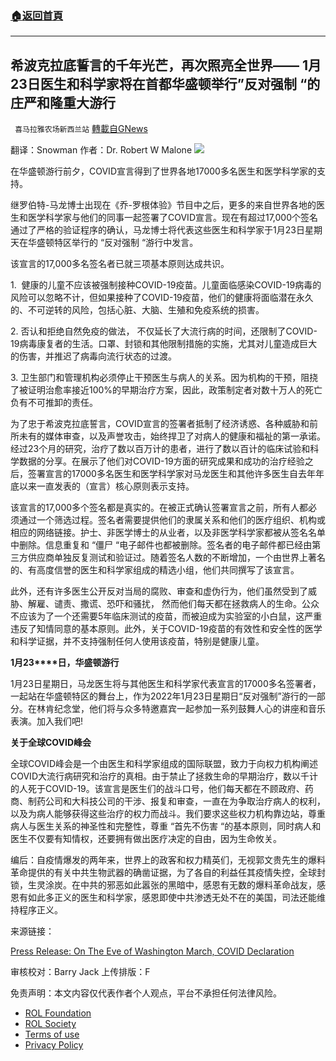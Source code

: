 ###  [:house:返回首頁](https://github.com/ourhimalayas/txt)
---


## 希波克拉底誓言的千年光芒，再次照亮全世界—— 1月23日医生和科学家将在首都华盛顿举行&#8221;反对强制 &#8220;的庄严和隆重大游行
` 喜马拉雅农场新西兰站` [轉載自GNews](https://gnews.org/zh-hans/1893883/)

翻译：Snowman
作者：Dr. Robert W Malone
![](https://assets.gnews.org/wp-content/uploads/2022/01/6add3b4ad6703eb8.png)


在华盛顿游行前夕，COVID宣言得到了世界各地17000多名医生和医学科学家的支持。

继罗伯特-马龙博士出现在《乔-罗根体验》节目中之后，更多的来自世界各地的医生和医学科学家与他们的同事一起签署了COVID宣言。现在有超过17,000个签名通过了严格的验证程序的确认，马龙博士将代表这些医生和科学家于1月23日星期天在华盛顿特区举行的 “反对强制 “游行中发言。

该宣言的17,000多名签名者已就三项基本原则达成共识。

1.  健康的儿童不应该被强制接种COVID-19疫苗。儿童面临感染COVID-19病毒的风险可以忽略不计，但如果接种了COVID-19疫苗，他们的健康将面临潜在永久的、不可逆转的风险，包括心脏、大脑、生殖和免疫系统的损害。

2. 否认和拒绝自然免疫的做法， 不仅延长了大流行病的时间，还限制了COVID-19病毒康复者的生活。口罩、封锁和其他限制措施的实施，尤其对儿童造成巨大的伤害，并推迟了病毒向流行状态的过渡。

3. 卫生部门和管理机构必须停止干预医生与病人的关系。因为机构的干预，阻挠了被证明治愈率接近100%的早期治疗方案，因此，政策制定者对数十万人的死亡负有不可推卸的责任。

为了忠于希波克拉底誓言，COVID宣言的签署者抵制了经济诱惑、各种威胁和前所未有的媒体审查，以及声誉攻击，始终捍卫了对病人的健康和福祉的第一承诺。经过23个月的研究，治疗了数以百万计的患者，进行了数以百计的临床试验和科学数据的分享。在展示了他们对COVID-19方面的研究成果和成功的治疗经验之后，签署宣言的17000多名医生和医学科学家对马龙医生和其他许多医生自去年年底以来一直发表的（宣言）核心原则表示支持。

该宣言的17,000多个签名都是真实的。在被正式确认签署宣言之前，所有人都必须通过一个筛选过程。签名者需要提供他们的隶属关系和他们的医疗组织、机构或相应的网络链接。护士、非医学博士的从业者，以及非医学科学家都被从签名名单中删除。信息重复和 “僵尸 “电子邮件也都被删除。签名者的电子邮件都已经由第三方供应商单独反复测试和验证过。随着签名人数的不断增加，一个由世界上著名的、有高度信誉的医生和科学家组成的精选小组，他们共同撰写了该宣言。

此外，还有许多医生公开反对当局的腐败、审查和虚伪行为，他们虽然受到了威胁、解雇、谴责、撒谎、恐吓和骚扰， 然而他们每天都在拯救病人的生命。公众不应该为了一个还需要5年临床测试的疫苗，而被迫成为实验室的小白鼠，这严重违反了知情同意的基本原则。此外，关于COVID-19疫苗的有效性和安全性的医学和科学证据，并不支持强制任何人使用该疫苗，特别是健康儿童。

**1****月****23****日，华盛顿游行**

1月23日星期日，马龙医生将与其他医生和科学家代表宣言的17000多名签署者，一起站在华盛顿特区的舞台上，作为2022年1月23日星期日“反对强制”游行的一部分。在林肯纪念堂，他们将与众多特邀嘉宾一起参加一系列鼓舞人心的讲座和音乐表演。加入我们吧!

**关于全球****COVID****峰会**

全球COVID峰会是一个由医生和科学家组成的国际联盟，致力于向权力机构阐述COVID大流行病研究和治疗的真相。由于禁止了拯救生命的早期治疗，数以千计的人死于COVID-19。该宣言是医生们的战斗口号，他们每天都在不顾政府、药商、制药公司和大科技公司的干涉、报复和审查，一直在为争取治疗病人的权利，以及为病人能够获得这些治疗的权力而战斗。我们要求这些权力机构靠边站，尊重病人与医生关系的神圣性和完整性，尊重 “首先不伤害 “的基本原则，同时病人和医生不仅要有知情权，还要拥有做出医疗决定的自由，因为生命攸关。

编后：自疫情爆发的两年来，世界上的政客和权力精英们，无视郭文贵先生的爆料革命提供的有关中共生物武器的确凿证据，为了各自的利益任其疫情失控，全球封锁，生灵涂炭。在中共的邪恶如此嚣张的黑暗中，感恩有无数的爆料革命战友，感恩有如此多正义的医生和科学家，感恩即使中共渗透无处不在的美国，司法还能维持程序正义。

来源链接：

[Press Release: On The Eve of Washington March, COVID Declaration](https://rwmalonemd.substack.com/p/press-release-on-the-eve-of-washington?token=eyJ1c2VyX2lkIjo2OTU2NjA5MCwicG9zdF9pZCI6NDc1MTMzMTcsIl8iOiJuK1ZTTyIsImlhdCI6MTY0MjgxMjUwNCwiZXhwIjoxNjQyODE2MTA0LCJpc3MiOiJwdWItNTgzMjAwIiwic3ViIjoicG9zdC1yZWFjdGlvbiJ9.N1m1ZodSrn8t8JhkbBmOwgokEf3Z0m_oOJZ63rkDDak)

审核校对：Barry Jack
上传排版：F

 

免责声明：本文内容仅代表作者个人观点，平台不承担任何法律风险。

- [ROL Foundation](https://rolfoundation.org/)
- [ROL Society](https://rolsociety.org/)
- [Terms of use](https://gnews.org/terms-of-use-3/)
- [Privacy Policy](https://gnews.org/privacy-policy/)
